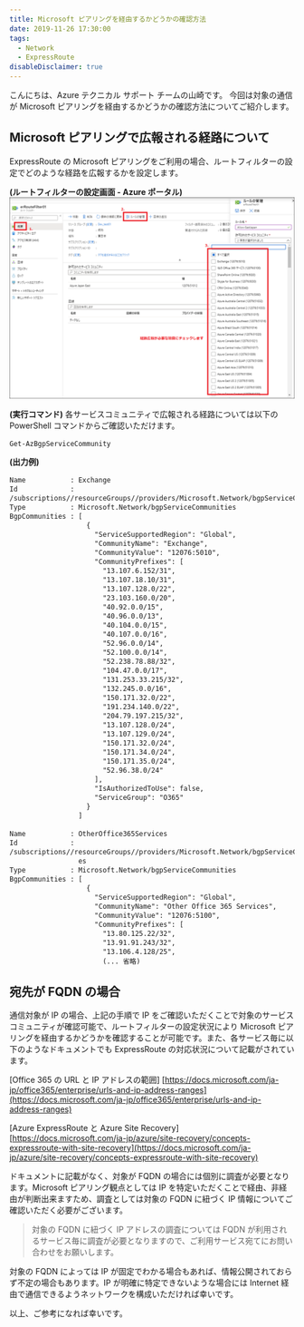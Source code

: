 ```yaml
---
title: Microsoft ピアリングを経由するかどうかの確認方法
date: 2019-11-26 17:30:00
tags:
  - Network
  - ExpressRoute
disableDisclaimer: true
---
```


こんにちは、Azure テクニカル サポート チームの山崎です。
今回は対象の通信が Microsoft ピアリングを経由するかどうかの確認方法についてご紹介します。

## Microsoft ピアリングで広報される経路について

ExpressRoute の Microsoft ピアリングをご利用の場合、ルートフィルターの設定でどのような経路を広報するかを設定します。

**(ルートフィルターの設定画面 - Azure ポータル)**
![](./judge-via-ms-peering/judge-via-ms-peering-01.png) 


**(実行コマンド)**
各サービスコミュニティで広報される経路については以下の PowerShell コマンドからご確認いただけます。

~~~
Get-AzBgpServiceCommunity
~~~


**(出力例)**
~~~
Name           : Exchange
Id             : /subscriptions//resourceGroups//providers/Microsoft.Network/bgpServiceCommunities/Exchange
Type           : Microsoft.Network/bgpServiceCommunities
BgpCommunities : [
                   {
                     "ServiceSupportedRegion": "Global",
                     "CommunityName": "Exchange",
                     "CommunityValue": "12076:5010",
                     "CommunityPrefixes": [
                       "13.107.6.152/31",
                       "13.107.18.10/31",
                       "13.107.128.0/22",
                       "23.103.160.0/20",
                       "40.92.0.0/15",
                       "40.96.0.0/13",
                       "40.104.0.0/15",
                       "40.107.0.0/16",
                       "52.96.0.0/14",
                       "52.100.0.0/14",
                       "52.238.78.88/32",
                       "104.47.0.0/17",
                       "131.253.33.215/32",
                       "132.245.0.0/16",
                       "150.171.32.0/22",
                       "191.234.140.0/22",
                       "204.79.197.215/32",
                       "13.107.128.0/24",
                       "13.107.129.0/24",
                       "150.171.32.0/24",
                       "150.171.34.0/24",
                       "150.171.35.0/24",
                       "52.96.38.0/24"
                     ],
                     "IsAuthorizedToUse": false,
                     "ServiceGroup": "O365"
                   }
                 ]

Name           : OtherOffice365Services
Id             : /subscriptions//resourceGroups//providers/Microsoft.Network/bgpServiceCommunities/OtherOffice365Servic
                 es
Type           : Microsoft.Network/bgpServiceCommunities
BgpCommunities : [
                   {
                     "ServiceSupportedRegion": "Global",
                     "CommunityName": "Other Office 365 Services",
                     "CommunityValue": "12076:5100",
                     "CommunityPrefixes": [
                       "13.80.125.22/32",
                       "13.91.91.243/32",
                       "13.106.4.128/25",
                       (... 省略)
~~~

## 宛先が FQDN の場合

通信対象が IP の場合、上記の手順で IP をご確認いただくことで対象のサービスコミュニティが確認可能で、ルートフィルターの設定状況により Microsoft ピアリングを経由するかどうかを確認することが可能です。また、各サービス毎に以下のようなドキュメントでも ExpressRoute の対応状況について記載がされています。

  [Office 365 の URL と IP アドレスの範囲]
  [https://docs.microsoft.com/ja-jp/office365/enterprise/urls-and-ip-address-ranges](https://docs.microsoft.com/ja-jp/office365/enterprise/urls-and-ip-address-ranges)

  [Azure ExpressRoute と Azure Site Recovery]
  [https://docs.microsoft.com/ja-jp/azure/site-recovery/concepts-expressroute-with-site-recovery](https://docs.microsoft.com/ja-jp/azure/site-recovery/concepts-expressroute-with-site-recovery)

ドキュメントに記載がなく、対象が FQDN の場合には個別に調査が必要となります。Microsoft ピアリング観点としては IP を特定いただくことで経由、非経由が判断出来ますため、調査としては対象の FQDN に紐づく IP 情報についてご確認いただく必要がございます。

> 対象の FQDN に紐づく IP アドレスの調査については FQDN が利用されるサービス毎に調査が必要となりますので、ご利用サービス宛てにお問い合わせをお願いします。

対象の FQDN によっては IP が固定でわかる場合もあれば、情報公開されておらず不定の場合もあります。IP が明確に特定できないような場合には Internet 経由で通信できるようネットワークを構成いただければ幸いです。

以上、ご参考になれば幸いです。



